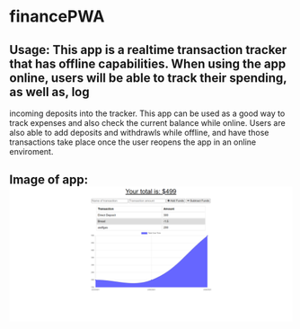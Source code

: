 # financePWA

## Usage:  This app is a realtime transaction tracker that has offline capabilities.  When using the app online, users will be able to track their spending, as well as, log
incoming deposits into the tracker.  This app can be used as a good way to track expenses and also check the current balance while online.  Users are also able to add deposits and
withdrawls while offline, and have those transactions take place once the user reopens the app in an online enviroment.  

## Image of app: ![Finance App](finance.png)